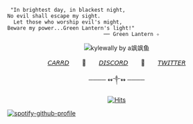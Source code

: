      "In brightest day, in blackest night,
    No evil shall escape my sight.
      Let those who worship evil's might,
    Beware my power...Green Lantern's light!" 
                                   ── Green Lantern ✧
<p align="center">
  <img src="https://media.discordapp.net/attachments/905483080641417281/1398588840846954559/azZlSjJrYkg3YzNaNmJLK1d0UVlSSEFaWUxqdmhFYWpUbmswTlh6aisvdz0.jpg?ex=68911d9c&is=688fcc1c&hm=30a0454b81bae199f8333f9286b8301695d965ef523386eafbcc8997d1abd4b4&=&format=webp&width=756&height=468" alt="kylewally by a飒飒鱼"/>
</p>
<p align=center><a href=https://gotham.crd.co>𝘊𝘈𝘙𝘙𝘋</a> ㅤㅤ🦇ㅤㅤ <a href=https://i.imgur.com/kch7cDj.png>𝘋𝘐𝘚𝘊𝘖𝘙𝘋</a> ㅤㅤ🦇ㅤㅤ <a href=https://x.com/anxagrs>𝘛𝘞𝘐𝘛𝘛𝘌𝘙</a> </p>
<p align=center>──── ↭༒↭ ────</a> </p>
<p align="center"> <a href="https://hits.sh/github.com/whtelantern/hits/"><img alt="Hits" src="https://hits.sh/github.com/whtelantern/hits.svg?label=speedsters&color=bf9a63"/></a> </p>

[![spotify-github-profile](https://spotify-github-profile.kittinanx.com/api/view?uid=xiodtyohsqxh1d8aejzoivtzz&cover_image=true&theme=novatorem&show_offline=false&background_color=000000&interchange=false&bar_color=a6e17f&bar_color_cover=true)](https://github.com/kittinan/spotify-github-profile)
